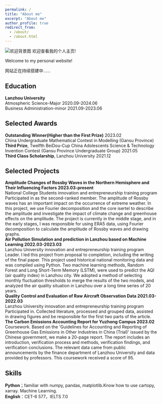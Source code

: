 ```yaml
---
permalink: /
title: "About me"
excerpt: "About me"
author_profile: true
redirect_from: 
  - /about/
  - /about.html
---
```

![欢迎背景图](https://raw.githubusercontent.com/Msaco1/Msaco1.github.io/master/images/欢迎背景图.png)
欢迎查看我的个人主页!

Welcome to my personal website!

网站正在持续搭建中……

Education
------
**Lanzhou University**  
Atmospheric Science-Major 2020.09-2024.06  
Business Administration-minor 2021.09-2023.06  

Selected Awards
------
**Outstanding Winner(Higher than the First Prize)** 2023.02  
China Undergraduate Mathematical Contest in Modelling (Gansu Province)  
**Third Prize**, Twelfth BeiDou-Cup China Adolescents Science & Technology Invention Contest (Gansu Province Undergraduate Group) 2021.05  
**Third Class Scholarship**, Lanzhou University 2021.12  

Selected Projects
------
**Amplitude Changes of Rossby Waves in the Northern Hemisphere and Their Influencing Factors 2023.03-present**  
National College Students innovation and entrepreneurship training program  
Participated in as the second-ranked member. The amplitude of Rossby waves has an important impact on the occurrence of extreme weather. In this project, we use Fourier decomposition and the core isertel to describe the amplitude and investigate the impact of climate change and greenhouse effects on the amplitude. The project is currently in the middle stage, and in the early stages, I was responsible for using ERA5 data, using Fourier decomposition to calculate the amplitude of Rossby waves and drawing graphs.  
**Air Pollution Simulation and prediction in Lanzhou based on Machine Learning 2022.03-2023.03**  
Lanzhou University innovation and entrepreneurship training program  
Leader. I led this project from proposal to completion, including the writing of the final paper. This project used historical national monitoring data and was compiled using Python. Two machine learning methods, Random Forest and Long Short-Term Memory (LSTM), were used to predict the AQI (air quality index) in Lanzhou city. We adopted a method of selecting monthly fluctuation thresholds to merge the results of the two models, and analyzed the air quality situation in Lanzhou over a long time series of 20 years.  
**Quality Control and Evaluation of Raw Aircraft Observation Data 2021.03-2022.03**  
Lanzhou University innovation and entrepreneurship training program  
Participated in. Collected literature, processed and grouped data, assisted in drawing figures and be responsible for the first two parts of the article.  
**The Carbon Emissions Accounting Report for Yuzhong Campus 2023.02**  
Coursework. Based on the 'Guidelines for Accounting and Reporting of Greenhouse Gas Emissions in Other Industries in China (Trial)' issued by the Chinese government, we make a 20-page report. The report includes an introduction, verification process and methods, verification findings, and verification conclusions. The relevant data came from public announcements by the finance department of Lanzhou University and data provided by professors. This coursework received a score of 95.  

Skills
------
**Python**；familiar with numpy, pandas, matplotlib.Know how to use cartopy, xarray. Machine Learning.  
**English**：CET-6 577，IELTS 7.0  
